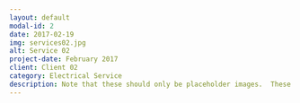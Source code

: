 ```yaml
---
layout: default
modal-id: 2
date: 2017-02-19
img: services02.jpg
alt: Service 02
project-date: February 2017
client: Client 02
category: Electrical Service
description: Note that these should only be placeholder images.  These have been captured from Google Images only to depict example and need to be replaced before go-live.
---
```

